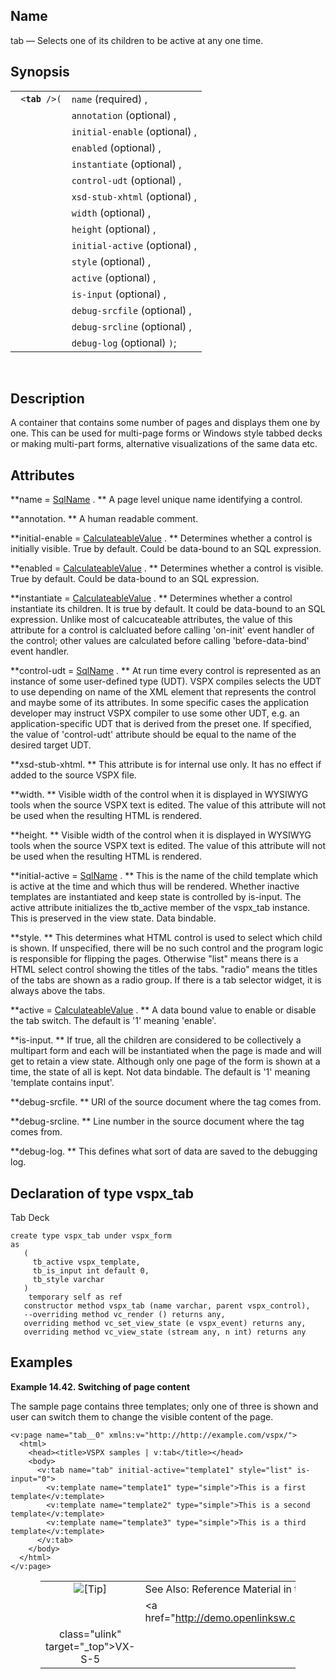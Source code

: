 <div id="vc_tab" class="refentry">

<div class="titlepage">

</div>

<div class="refnamediv">

## Name

tab — Selects one of its children to be active at any one time.

</div>

<div class="refsynopsisdiv">

## Synopsis

<div id="vc_syn_tab" class="funcsynopsis">

|                     |                               |
|---------------------|-------------------------------|
| ` <`**`tab`**` />(` | `name` (required) ,           |
|                     | `annotation` (optional) ,     |
|                     | `initial-enable` (optional) , |
|                     | `enabled` (optional) ,        |
|                     | `instantiate` (optional) ,    |
|                     | `control-udt` (optional) ,    |
|                     | `xsd-stub-xhtml` (optional) , |
|                     | `width` (optional) ,          |
|                     | `height` (optional) ,         |
|                     | `initial-active` (optional) , |
|                     | `style` (optional) ,          |
|                     | `active` (optional) ,         |
|                     | `is-input` (optional) ,       |
|                     | `debug-srcfile` (optional) ,  |
|                     | `debug-srcline` (optional) ,  |
|                     | `debug-log` (optional) `)`;   |

<div class="funcprototype-spacer">

 

</div>

</div>

</div>

<div id="vc_desc_tab" class="refsect1">

## Description

A container that contains some number of pages and displays them one by
one. This can be used for multi-page forms or Windows style tabbed decks
or making multi-part forms, alternative visualizations of the same data
etc.

</div>

<div id="vc_attrs_tab" class="refsect1">

## Attributes

**name =
<a href="vc_type_sqlname.html" class="link" title="SqlName">SqlName</a>
. ** A page level unique name identifying a control.

**annotation. ** A human readable comment.

**initial-enable =
<a href="vc_type_calculateablevalue.html" class="link"
title="CalculateableValue">CalculateableValue</a> . ** Determines
whether a control is initially visible. True by default. Could be
data-bound to an SQL expression.

**enabled = <a href="vc_type_calculateablevalue.html" class="link"
title="CalculateableValue">CalculateableValue</a> . ** Determines
whether a control is visible. True by default. Could be data-bound to an
SQL expression.

**instantiate = <a href="vc_type_calculateablevalue.html" class="link"
title="CalculateableValue">CalculateableValue</a> . ** Determines
whether a control instantiate its children. It is true by default. It
could be data-bound to an SQL expression. Unlike most of calcucateable
attributes, the value of this attribute for a control is calcluated
before calling 'on-init' event handler of the control; other values are
calculated before calling 'before-data-bind' event handler.

**control-udt =
<a href="vc_type_sqlname.html" class="link" title="SqlName">SqlName</a>
. ** At run time every control is represented as an instance of some
user-defined type (UDT). VSPX compiles selects the UDT to use depending
on name of the XML element that represents the control and maybe some of
its attributes. In some specific cases the application developer may
instruct VSPX compiler to use some other UDT, e.g. an
application-specific UDT that is derived from the preset one. If
specified, the value of 'control-udt' attribute should be equal to the
name of the desired target UDT.

**xsd-stub-xhtml. ** This attribute is for internal use only. It has no
effect if added to the source VSPX file.

**width. ** Visible width of the control when it is displayed in WYSIWYG
tools when the source VSPX text is edited. The value of this attribute
will not be used when the resulting HTML is rendered.

**height. ** Visible width of the control when it is displayed in
WYSIWYG tools when the source VSPX text is edited. The value of this
attribute will not be used when the resulting HTML is rendered.

**initial-active =
<a href="vc_type_sqlname.html" class="link" title="SqlName">SqlName</a>
. ** This is the name of the child template which is active at the time
and which thus will be rendered. Whether inactive templates are
instantiated and keep state is controlled by is-input. The active
attribute initializes the tb_active member of the vspx_tab instance.
This is preserved in the view state. Data bindable.

**style. ** This determines what HTML control is used to select which
child is shown. If unspecified, there will be no such control and the
program logic is responsible for flipping the pages. Otherwise "list"
means there is a HTML select control showing the titles of the tabs.
"radio" means the titles of the tabs are shown as a radio group. If
there is a tab selector widget, it is always above the tabs.

**active = <a href="vc_type_calculateablevalue.html" class="link"
title="CalculateableValue">CalculateableValue</a> . ** A data bound
value to enable or disable the tab switch. The default is '1' meaning
'enable'.

**is-input. ** If true, all the children are considered to be
collectively a multipart form and each will be instantiated when the
page is made and will get to retain a view state. Although only one page
of the form is shown at a time, the state of all is kept. Not data
bindable. The default is '1' meaning 'template contains input'.

**debug-srcfile. ** URI of the source document where the tag comes from.

**debug-srcline. ** Line number in the source document where the tag
comes from.

**debug-log. ** This defines what sort of data are saved to the
debugging log.

</div>

<div id="vc_udt_tab" class="refsect1">

## Declaration of type vspx_tab

Tab Deck

``` screen
create type vspx_tab under vspx_form
as
   (
     tb_active vspx_template,
     tb_is_input int default 0,
     tb_style varchar
   )
    temporary self as ref
   constructor method vspx_tab (name varchar, parent vspx_control),
   --overriding method vc_render () returns any,
   overriding method vc_set_view_state (e vspx_event) returns any,
   overriding method vc_view_state (stream any, n int) returns any
```

</div>

<div id="vc_ex_tab" class="refsect1">

## Examples

<div id="vc_ex_tab__0" class="example">

**Example 14.42. Switching of page content**

<div class="example-contents">

The sample page contains three templates; only one of three is shown and
user can switch them to change the visible content of the page.

``` screen
<v:page name="tab__0" xmlns:v="http://http://example.com/vspx/">
  <html>
    <head><title>VSPX samples | v:tab</title></head>
    <body>
      <v:tab name="tab" initial-active="template1" style="list" is-input="0">
        <v:template name="template1" type="simple">This is a first template</v:template>
        <v:template name="template2" type="simple">This is a second template</v:template>
        <v:template name="template3" type="simple">This is a third template</v:template>
      </v:tab>
    </body>
  </html>
</v:page>
```

</div>

</div>

  

<div class="tip" style="margin-left: 0.5in; margin-right: 0.5in;">

|                            |                                                                   |
|:--------------------------:|:------------------------------------------------------------------|
| ![\[Tip\]](images/tip.png) | See Also: Reference Material in the Tutorial:                     |
|                            | <a href="http://demo.openlinksw.com/tutorial/web/vx_s_5/tab.vspx" 
                              class="ulink" target="_top">VX-S-5</a>                             |

</div>

</div>

</div>
